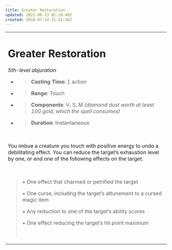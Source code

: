 ```yaml
---
title: Greater Restoration
updated: 2021-06-13 02:19:49Z
created: 2018-07-24 21:51:26Z
---
```


<table><tbody><tr class="odd"><td><h1 id="greater-restoration"><strong>Greater Restoration</strong></h1><p><em>5th-level abjuration</em></p><ul><li><blockquote><p><strong>Casting Time:</strong> 1 action</p></blockquote></li><li><blockquote><p><strong>Range</strong>: Touch</p></blockquote></li><li><blockquote><p><strong>Components</strong>: V, S, M <em>(diamond dust worth at least 100 gold, which the spell consumes)</em></p></blockquote></li><li><blockquote><p><strong>Duration</strong>: Instantaneous</p></blockquote></li></ul><p> </p><p>You imbue a creature you touch with positive energy to undo a debilitating effect. You can reduce the target’s exhaustion level by one, or end one of the following effects on the target:</p><p> </p><blockquote><p>• One effect that charmed or petrified the target</p><p>• One curse, including the target’s attunement to a cursed magic item</p><p>• Any reduction to one of the target’s ability scores</p><p>• One effect reducing the target’s hit point maximum</p><p> </p></blockquote></td></tr></tbody></table>